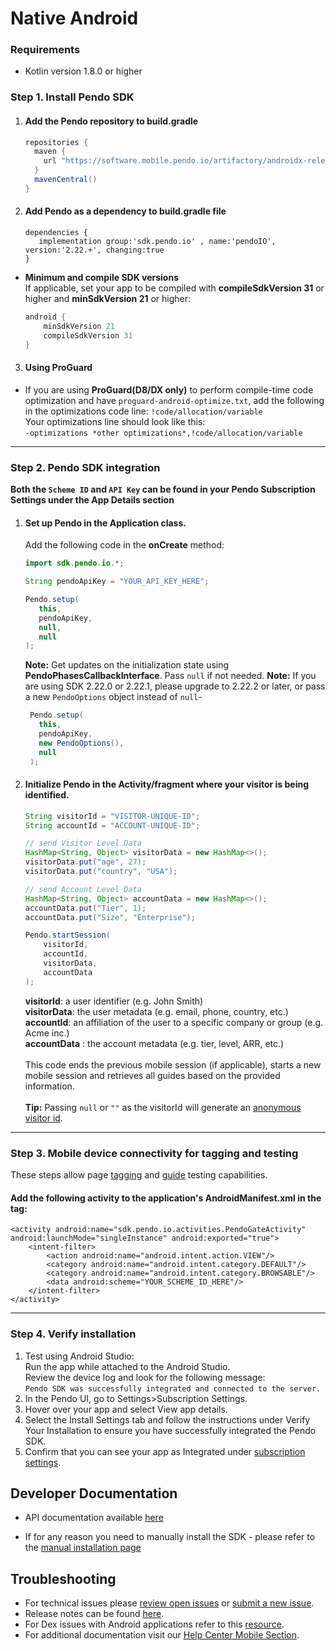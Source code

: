 # Native Android

### Requirements

- Kotlin version 1.8.0 or higher

### Step 1. Install Pendo SDK

1. #### Add the Pendo repository to **build.gradle**

    ```java
    repositories {
      maven {
        url "https://software.mobile.pendo.io/artifactory/androidx-release"
      }
      mavenCentral()
    } 
    ```

2. #### Add Pendo as a dependency to **build.gradle** file

    ```shell
    dependencies {
       implementation group:'sdk.pendo.io' , name:'pendoIO', version:'2.22.+', changing:true
    }
    ```

- **Minimum and compile SDK versions**  
If applicable, set your app to be compiled with **compileSdkVersion 31** or higher and **minSdkVersion 21** or higher:

  ```java
  android {
      minSdkVersion 21
      compileSdkVersion 31
  }
  ```
 
3. #### Using ProGuard

- If you are using **ProGuard(D8/DX only)** to perform compile-time code optimization and have `proguard-android-optimize.txt`, add the following in the optimizations code line:
`!code/allocation/variable`  
Your optimizations line should look like this:  
`-optimizations *other optimizations*,!code/allocation/variable`

-------------

### Step 2. Pendo SDK integration

**Both the `Scheme ID` and `API Key` can be found in your Pendo Subscription Settings under the App Details section**

1. #### Set up Pendo in the **Application class**.

    Add the following code in the **onCreate** method:

    ```java
    import sdk.pendo.io.*;

    String pendoApiKey = "YOUR_API_KEY_HERE";
    
    Pendo.setup(
       this,
       pendoApiKey,
       null,
       null
    );
    ```

    **Note:** Get updates on the initialization state using  **PendoPhasesCallbackInterface**. Pass `null` if not needed.
    **Note:** If you are using SDK 2.22.0 or 2.22.1, please upgrade to 2.22.2 or later, or pass a new `PendoOptions` object instead of `null`- 
    ```java
     Pendo.setup(
       this,
       pendoApiKey,
       new PendoOptions(),
       null
     );
    ```

2. #### Initialize Pendo in the **Activity/fragment** where your visitor is being identified.

    ```java
    String visitorId = "VISITOR-UNIQUE-ID";
    String accountId = "ACCOUNT-UNIQUE-ID";

    // send Visitor Level Data
    HashMap<String, Object> visitorData = new HashMap<>();
    visitorData.put("age", 27);
    visitorData.put("country", "USA");

    // send Account Level Data
    HashMap<String, Object> accountData = new HashMap<>();
    accountData.put("Tier", 1);
    accountData.put("Size", "Enterprise");

    Pendo.startSession(
        visitorId,
        accountId,
        visitorData,
        accountData
   );
    ```

    **visitorId**: a user identifier (e.g. John Smith)  
    **visitorData**: the user metadata (e.g. email, phone, country, etc.)  
    **accountId**: an affiliation of the user to a specific company or group (e.g. Acme inc.)  
    **accountData** : the account metadata (e.g. tier, level, ARR, etc.)  
&nbsp;  
    This code ends the previous mobile session (if applicable), starts a new mobile session and retrieves all guides based on the provided information.  
&nbsp;  
    **Tip:** Passing `null` or `""` as the visitorId will generate an <a href="https://help.pendo.io/resources/support-library/analytics/anonymous-visitors.html" target="_blank">anonymous visitor id</a>.

-------------

### Step 3. Mobile device connectivity for tagging and testing

These steps allow page <a href="https://support.pendo.io/hc/en-us/articles/360033609651-Tagging-Mobile-Pages#HowtoTagaPage" target="_blank">tagging</a>
and <a href="https://support.pendo.io/hc/en-us/articles/360033487792-Creating-a-Mobile-Guide#test-guide-on-device-0-6" target="_blank">guide</a> testing capabilities.

#### Add the following activity to the application's AndroidManifest.xml in the <Application> tag:

    <activity android:name="sdk.pendo.io.activities.PendoGateActivity" android:launchMode="singleInstance" android:exported="true">
        <intent-filter>
            <action android:name="android.intent.action.VIEW"/>
            <category android:name="android.intent.category.DEFAULT"/>
            <category android:name="android.intent.category.BROWSABLE"/>
            <data android:scheme="YOUR_SCHEME_ID_HERE"/>
        </intent-filter>
    </activity>

-------------

### Step 4. Verify installation

1. Test using Android Studio:  
Run the app while attached to the Android Studio.  
Review the device log and look for the following message:  
`Pendo SDK was successfully integrated and connected to the server.`
2. In the Pendo UI, go to Settings>Subscription Settings.
3. Hover over your app and select View app details.
4. Select the Install Settings tab and follow the instructions under Verify Your Installation to ensure you have successfully integrated the Pendo SDK.
5. Confirm that you can see your app as Integrated under <a href="https://app.pendo.io/admin" target="_blank">subscription settings</a>.

## Developer Documentation

* API documentation available [here](TODO:missing-link)
- If for any reason you need to manually install the SDK - please refer to the [manual installation page](/android-integration/android_sdk_manual_installation.md)

## Troubleshooting

- For technical issues please [review open issues](https://github.com/pendo-io/pendo-mobile-sdk/issues) or [submit a new issue](https://github.com/pendo-io/pendo-mobile-sdk/issues).
- Release notes can be found [here](https://developers.pendo.io/category/mobile-sdk/).
- For Dex issues with Android applications refer to this [resource](https://developer.android.com/studio/build/multidex).
- For additional documentation visit our [Help Center Mobile Section](https://support.pendo.io/hc/en-us/categories/4403654621851-Mobile).
